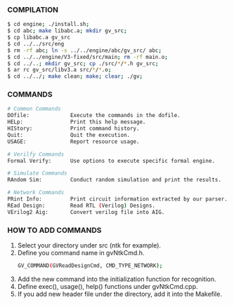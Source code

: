 ### COMPILATION
```bash
$ cd engine; ./install.sh;
$ cd abc; make libabc.a; mkdir gv_src;
$ cp libabc.a gv_src
$ cd ../../src/eng
$ rm -rf abc; ln -s ../../engine/abc/gv_src/ abc;
$ cd ../../engine/V3-fixed/src/main; rm -rf main.o;
$ cd ../..; mkdir gv_src; cp ./src/*/*.h gv_src;
$ ar rc gv_src/libv3.a src/*/*.o;
$ cd ../../; make clean; make; clear; ./gv;
```

### COMMANDS
```bash
# Common Commands
DOfile:             Execute the commands in the dofile.
HELp:               Print this help message.
HIStory:            Print command history.
Quit:               Quit the execution.
USAGE:              Report resource usage.

# Verilfy Commands
Formal Verify:      Use options to execute specific formal engine.

# Simulate Commands
RAndom Sim:         Conduct random simulation and print the results.

# Network Commands
PRint Info:         Print circuit information extracted by our parser.
REad Design:        Read RTL (Verilog) Designs.
VErilog2 Aig:       Convert verilog file into AIG. 
```

### HOW TO ADD COMMANDS
1. Select your directory under src (ntk for example).
2. Define you command name in gvNtkCmd.h.
   ```bash
   GV_COMMAND(GVReadDesignCmd, CMD_TYPE_NETWORK); 
   ```
3. Add the new command into the initialization function for recognition.
4. Define exec(), usage(), help() functions under gvNtkCmd.cpp.
5. If you add new header file under the directory, add it into the Makefile.